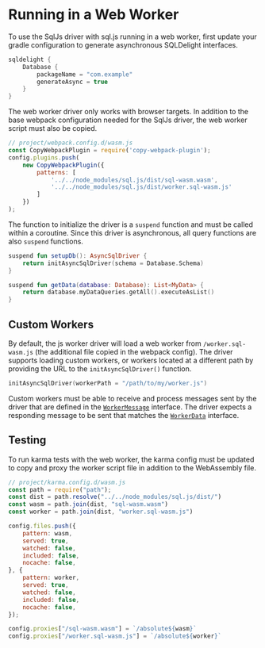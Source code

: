 # Running in a Web Worker

To use the SqlJs driver with sql.js running in a web worker, first update your gradle configuration
to generate asynchronous SQLDelight interfaces.

```groovy
sqldelight {
    Database {
        packageName = "com.example"
        generateAsync = true
    }
}
```

The web worker driver only works with browser targets.
In addition to the base webpack configuration needed for the SqlJs driver, the web worker script must also be copied.

```js
// project/webpack.config.d/wasm.js
const CopyWebpackPlugin = require('copy-webpack-plugin');
config.plugins.push(
    new CopyWebpackPlugin({
        patterns: [
            '../../node_modules/sql.js/dist/sql-wasm.wasm',
            '../../node_modules/sql.js/dist/worker.sql-wasm.js'
        ]
    })
);
```

The function to initialize the driver is a `suspend` function and must be called within a coroutine.
Since this driver is asynchronous, all query functions are also `suspend` functions.

```kotlin
suspend fun setupDb(): AsyncSqlDriver {
    return initAsyncSqlDriver(schema = Database.Schema)
}

suspend fun getData(database: Database): List<MyData> {
    return database.myDataQueries.getAll().executeAsList()
}
```

## Custom Workers

By default, the js worker driver will load a web worker from `/worker.sql-wasm.js` (the additional file copied in the webpack config).
The driver supports loading custom workers, or workers located at a different path by providing the URL to the `initAsyncSqlDriver()` function.

```kotlin
initAsyncSqlDriver(workerPath = "/path/to/my/worker.js")
```

Custom workers must be able to receive and process messages sent by the driver that are defined in the [`WorkerMessage`](1.x/sqljs-driver/app.cash.sqldelight.app.cash.sqldelight.driver.sqljs.worker/-worker-message/) interface.
The driver expects a responding message to be sent that matches the [`WorkerData`](1.x/sqljs-driver/app.cash.sqldelight.app.cash.sqldelight.driver.sqljs.worker/-worker-data/) interface.

## Testing

To run karma tests with the web worker, the karma config must be updated to copy and proxy the worker script file in addition to the WebAssembly file.

```js
// project/karma.config.d/wasm.js
const path = require("path");
const dist = path.resolve("../../node_modules/sql.js/dist/")
const wasm = path.join(dist, "sql-wasm.wasm")
const worker = path.join(dist, "worker.sql-wasm.js")

config.files.push({
    pattern: wasm,
    served: true,
    watched: false,
    included: false,
    nocache: false,
}, {
    pattern: worker,
    served: true,
    watched: false,
    included: false,
    nocache: false,
});

config.proxies["/sql-wasm.wasm"] = `/absolute${wasm}`
config.proxies["/worker.sql-wasm.js"] = `/absolute${worker}`
```
